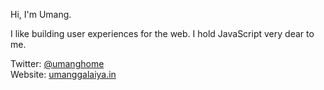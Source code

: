 Hi, I'm Umang.

I like building user experiences for the web. I hold JavaScript very dear to me.

Twitter: [@umanghome](https://twitter.com/umanghome)  
Website: [umanggalaiya.in](https://umanggalaiya.in)